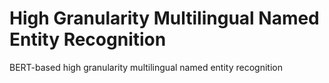 # High Granularity Multilingual Named Entity Recognition

BERT-based high granularity multilingual named entity recognition
